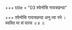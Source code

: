 +++
title = "03 श्येनोसि गायत्रछन्दा"

+++
श्येनोसि गायत्रछन्दा अनु त्वा रभे ।  
स्वस्ति मा सं पारय ॥ ४ ॥